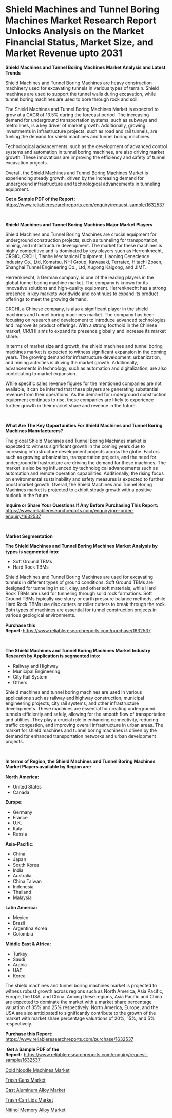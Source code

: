 <p><h1>Shield Machines and Tunnel Boring Machines Market Research Report Unlocks Analysis on the Market Financial Status, Market Size, and Market Revenue upto 2031</h1></p><p><strong>Shield Machines and Tunnel Boring Machines Market Analysis and Latest Trends</strong></p>
<p><p>Shield Machines and Tunnel Boring Machines are heavy construction machinery used for excavating tunnels in various types of terrain. Shield machines are used to support the tunnel walls during excavation, while tunnel boring machines are used to bore through rock and soil.</p><p>The Shield Machines and Tunnel Boring Machines Market is expected to grow at a CAGR of 13.5% during the forecast period. The increasing demand for underground transportation systems, such as subways and metro lines, is a key driver of market growth. Additionally, growing investments in infrastructure projects, such as road and rail tunnels, are fueling the demand for shield machines and tunnel boring machines.</p><p>Technological advancements, such as the development of advanced control systems and automation in tunnel boring machines, are also driving market growth. These innovations are improving the efficiency and safety of tunnel excavation projects.</p><p>Overall, the Shield Machines and Tunnel Boring Machines Market is experiencing steady growth, driven by the increasing demand for underground infrastructure and technological advancements in tunneling equipment.</p></p>
<p><strong>Get a Sample PDF of the Report:&nbsp;</strong> <a href="https://www.reliableresearchreports.com/enquiry/request-sample/1632537">https://www.reliableresearchreports.com/enquiry/request-sample/1632537</a></p>
<p>&nbsp;</p>
<p><strong>Shield Machines and Tunnel Boring Machines Major Market Players</strong></p>
<p><p>Shield Machines and Tunnel Boring Machines are crucial equipment for underground construction projects, such as tunneling for transportation, mining, and infrastructure development. The market for these machines is highly competitive and is dominated by key players such as Herrenknecht, CRGIC, CRCHI, Tianhe Mechanical Equipment, Liaoning Censcience Industry Co., Ltd, Komatsu, NHI Group, Kawasaki, Terratec, Hitachi Zosen, Shanghai Tunnel Engineering Co., Ltd, Xugong Kaigong, and JIMT.</p><p>Herrenknecht, a German company, is one of the leading players in the global tunnel boring machine market. The company is known for its innovative solutions and high-quality equipment. Herrenknecht has a strong presence in key markets worldwide and continues to expand its product offerings to meet the growing demand.</p><p>CRCHI, a Chinese company, is also a significant player in the shield machines and tunnel boring machines market. The company has been focusing on research and development to introduce advanced technologies and improve its product offerings. With a strong foothold in the Chinese market, CRCHI aims to expand its presence globally and increase its market share.</p><p>In terms of market size and growth, the shield machines and tunnel boring machines market is expected to witness significant expansion in the coming years. The growing demand for infrastructure development, urbanization, and mining activities is driving the market growth. Additionally, advancements in technology, such as automation and digitalization, are also contributing to market expansion.</p><p>While specific sales revenue figures for the mentioned companies are not available, it can be inferred that these players are generating substantial revenue from their operations. As the demand for underground construction equipment continues to rise, these companies are likely to experience further growth in their market share and revenue in the future.</p></p>
<p>&nbsp;</p>
<p><strong>What Are The Key Opportunities For Shield Machines and Tunnel Boring Machines Manufacturers?</strong></p>
<p><p>The global Shield Machines and Tunnel Boring Machines market is expected to witness significant growth in the coming years due to increasing infrastructure development projects across the globe. Factors such as growing urbanization, transportation projects, and the need for underground infrastructure are driving the demand for these machines. The market is also being influenced by technological advancements such as automation and remote operation capabilities. Additionally, the rising focus on environmental sustainability and safety measures is expected to further boost market growth. Overall, the Shield Machines and Tunnel Boring Machines market is projected to exhibit steady growth with a positive outlook in the future.</p></p>
<p><strong>Inquire or Share Your Questions If Any Before Purchasing This Report:</strong> <a href="https://www.reliableresearchreports.com/enquiry/pre-order-enquiry/1632537">https://www.reliableresearchreports.com/enquiry/pre-order-enquiry/1632537</a></p>
<p>&nbsp;</p>
<p><strong>Market Segmentation</strong></p>
<p><strong>The Shield Machines and Tunnel Boring Machines Market Analysis by types is segmented into:</strong></p>
<p><ul><li>Soft Ground TBMs</li><li>Hard Rock TBMs</li></ul></p>
<p><p>Shield Machines and Tunnel Boring Machines are used for excavating tunnels in different types of ground conditions. Soft Ground TBMs are designed for tunneling in soil, clay, and other soft materials, while Hard Rock TBMs are used for tunneling through solid rock formations. Soft Ground TBMs typically use slurry or earth pressure balance methods, while Hard Rock TBMs use disc cutters or roller cutters to break through the rock. Both types of machines are essential for tunnel construction projects in various geological environments.</p></p>
<p><strong>Purchase this Report:&nbsp;</strong><a href="https://www.reliableresearchreports.com/purchase/1632537">https://www.reliableresearchreports.com/purchase/1632537</a></p>
<p>&nbsp;</p>
<p><strong>The Shield Machines and Tunnel Boring Machines Market Industry Research by Application is segmented into:</strong></p>
<p><ul><li>Railway and Highway</li><li>Municipal Engineering</li><li>City Rail System</li><li>Others</li></ul></p>
<p><p>Shield machines and tunnel boring machines are used in various applications such as railway and highway construction, municipal engineering projects, city rail systems, and other infrastructure developments. These machines are essential for creating underground tunnels efficiently and safely, allowing for the smooth flow of transportation and utilities. They play a crucial role in enhancing connectivity, reducing traffic congestion, and improving overall infrastructure in urban areas. The market for shield machines and tunnel boring machines is driven by the demand for enhanced transportation networks and urban development projects.</p></p>
<p>&nbsp;</p>
<p><strong>In terms of Region, the Shield Machines and Tunnel Boring Machines Market Players available by Region are:</strong></p>
<p>
    <p> <strong> North America: </strong>
        <ul>
            <li>United States</li>
            <li>Canada</li>
        </ul>
        </p> 
    <p> <strong> Europe: </strong>
        <ul>
            <li>Germany</li>
            <li>France</li>
            <li>U.K.</li>
            <li>Italy</li>
            <li>Russia</li>
        </ul>
        </p> 
    <p> <strong> Asia-Pacific: </strong>
        <ul>
            <li>China</li>
            <li>Japan</li>
            <li>South Korea</li>
            <li>India</li>
            <li>Australia</li>
            <li>China Taiwan</li>
            <li>Indonesia</li>
            <li>Thailand</li>
            <li>Malaysia</li>
        </ul>
        </p> 
    <p> <strong> Latin America: </strong>
        <ul>
            <li>Mexico</li>
            <li>Brazil</li>
            <li>Argentina Korea</li>
            <li>Colombia</li>
        </ul>
        </p> 
    <p> <strong> Middle East & Africa: </strong>
        <ul>
            <li>Turkey</li>
            <li>Saudi</li>
            <li>Arabia</li>
            <li>UAE</li>
            <li>Korea</li>
        </ul>
    </p>
    </p>
<p><p>The shield machines and tunnel boring machines market is projected to witness robust growth across regions such as North America, Asia Pacific, Europe, the USA, and China. Among these regions, Asia Pacific and China are expected to dominate the market with a market share percentage valuation of 35% and 25% respectively. North America, Europe, and the USA are also anticipated to significantly contribute to the growth of the market with market share percentage valuations of 20%, 15%, and 5% respectively.</p></p>
<p><strong>Purchase this Report: </strong><a href="https://www.reliableresearchreports.com/purchase/1632537">https://www.reliableresearchreports.com/purchase/1632537</a></p>
<p>&nbsp;<strong>Get a Sample PDF of the Report:&nbsp;&nbsp;</strong><a href="https://www.reliableresearchreports.com/enquiry/request-sample/1632537">https://www.reliableresearchreports.com/enquiry/request-sample/1632537</a></p>
<p><strong></strong></p>
<p><p><a href="https://extreme-scabiosa-c81.notion.site/Cold-Noodle-Machines-Market-Research-Report-Reveals-The-Latest-Trends-And-Opportunities-of-this-Mark-f82b0486335a45efaa23e6e4f7f6e582">Cold Noodle Machines Market</a></p><p><a href="https://adventurous-uranium-ef9.notion.site/Trash-Cans-Market-Size-Growing-and-Forecasted-for-period-from-2024-2031-and-provides-complete-mark-2c9c2555a31f4de5a3c86dd0db8dc689">Trash Cans Market</a></p><p><a href="https://view.publitas.com/reportprime-1/cast-aluminum-alloy-market-analysis-and-market-size-global-industry-overview-market-segmentation-and-forecast-2024-to-2031/">Cast Aluminum Alloy Market</a></p><p><a href="https://carnation-joke-41f.notion.site/Trash-Can-Lids-Market-Size-Evaluating-its-Market-Trends-Growth-and-Projections-2024-2031-1eef3f3247304bdeafdd0ace1c7c2c19">Trash Can Lids Market</a></p><p><a href="https://view.publitas.com/reportprime-1/nitinol-memory-alloy-market-research-report-reveals-the-latest-trends-and-opportunities-of-this-market-for-period-from-2024-2031/">Nitinol Memory Alloy Market</a></p></p>